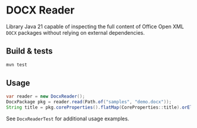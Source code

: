 # DOCX Reader

Library Java 21 capable of inspecting the full content of Office Open XML `DOCX` packages without relying on external dependencies.

## Build & tests

```bash
mvn test
```

## Usage

```java
var reader = new DocxReader();
DocxPackage pkg = reader.read(Path.of("samples", "demo.docx"));
String title = pkg.coreProperties().flatMap(CoreProperties::title).orElse("(untitled)");
```

See `DocxReaderTest` for additional usage examples.
